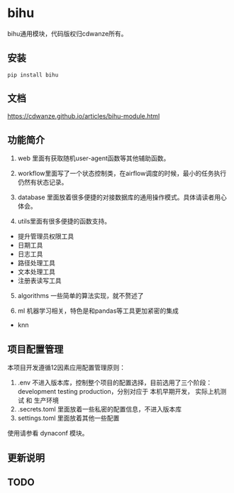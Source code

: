 # bihu

bihu通用模块，代码版权归cdwanze所有。


## 安装
```
pip install bihu
```

## 文档

<https://cdwanze.github.io/articles/bihu-module.html>




## 功能简介

1. web 里面有获取随机user-agent函数等其他辅助函数。

2. workflow里面写了一个状态控制类，在airflow调度的时候，最小的任务执行仍然有状态记录。

3. database 里面放着很多便捷的对接数据库的通用操作模式。具体请读者用心体会。

4. utils里面有很多便捷的函数支持。
  - 提升管理员权限工具
  - 日期工具
  - 日志工具
  - 路径处理工具
  - 文本处理工具
  - 注册表读写工具

5. algorithms 一些简单的算法实现，就不赘述了

5. ml 机器学习相关，特色是和pandas等工具更加紧密的集成
 - knn


## 项目配置管理

本项目开发遵循12因素应用配置管理原则：

1. .env 不进入版本库，控制整个项目的配置选择，目前选用了三个阶段： development testing production，分别对应于 本机早期开发， 实际上机测试  和 生产环境
2. .secrets.toml 里面放着一些私密的配置信息，不进入版本库
3. settings.toml 里面放着其他一些配置

使用请参看 dynaconf 模块。


## 更新说明



## TODO

